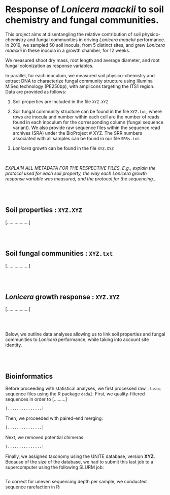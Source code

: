 # Response of *Lonicera maackii* to soil chemistry and fungal communities. 


This project aims at disentangling the relative contribution of soil physico-chemistry and fungal communities in driving *Lonicera maackii* performance. In 2019, we sampled 50 soil inocula, from 5 distinct sites, and grew *Lonicera maackii* in these inocula in a growth chamber, for 12 weeks. 

We measured shoot dry mass, root length and average diameter, and root fungal colonization as response variables.

In parallel, for each inoculum, we measured soil physico-chemistry and extract DNA to characterize fungal community structure using Illumina MiSeq technology (PE250bp), with amplicons targeting the ITS1 region. Data are provided as follows:

1. Soil properties are included in the file ``XYZ.XYZ``

2. Soil fungal community structure can be found in the file ``XYZ.txt``, where rows are inocula and number within each cell are the number of reads found in each inoculum for the corresponding column (fungal sequence variant). We also provide raw sequence files within the sequence read archives (SRA) under the BioProject # XYZ. The SRR numbers associated with all samples can be found in our file ``SRRs.txt``.

3. *Lonicera* growth can be found in the file ``XYZ.XYZ``



<br>

*EXPLAIN ALL METADATA FOR THE RESPECTIVE FILES. E.g., explain the protocol used for each soil property, the way each Lonicera growth response variable was measured, and the protocol for the sequencing...*

<br>
<br>

## Soil properties : ``XYZ.XYZ``


[.................]



<br>
<br>

## Soil fungal communities : ``XYZ.txt``


[.................]

<br>
<br>

## *Lonicera* growth response : ``XYZ.XYZ``


[.................]

<br>
<br>

Below, we outline data analyses allowing us to link soil properties and fungal communities to *Lonicera* performance, while taking into account site identity.

<br>
<br>

## Bioinformatics

Before proceeding with statistical analyses, we first processed raw ``.fastq`` sequence files using the R package ``dada2``. First, we quality-filtered sequences in order to [.........]

```R
[...............]
```

Then, we proceeded with paired-end merging:

```R
[...............]
```

Next, we removed potential chimeras:

```R
[...............]

```
Finally, we assigned taxonomy using the UNITE database, version **XYZ**. Because of the size of the database, we had to submit this last job to a supercomputer using the following SLURM job:

```sh

```

To correct for uneven sequencing depth per sample, we conducted sequence rarefaction in R:

```r

```

<br>
<br>

##



